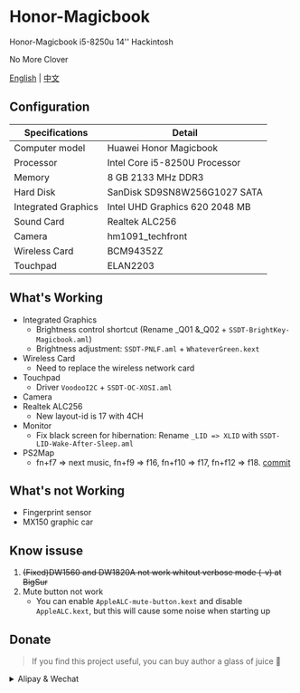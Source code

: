 # Honor-Magicbook
Honor-Magicbook i5-8250u 14'' Hackintosh

No More Clover

[English](README.md) | [中文](README_CN.md)

## Configuration

| Specifications | Detail                                                  |
| ------------------- | ------------------------------------------- |
| Computer model      | Huawei Honor Magicbook      |
| Processor           | Intel Core i5-8250U Processor     |
| Memory              | 8 GB 2133 MHz DDR3              |
| Hard Disk           | SanDisk SD9SN8W256G1027 SATA    |
| Integrated Graphics | Intel UHD Graphics 620 2048 MB                     |
| Sound Card          | Realtek ALC256           |
| Camera          | hm1091_techfront          |
| Wireless Card       | BCM94352Z                        |
| Touchpad | ELAN2203 |


## What's Working

- Integrated Graphics 
    - Brightness control shortcut (Rename _Q01 &_Q02 + `SSDT-BrightKey-Magicbook.aml`)
    - Brightness adjustment: `SSDT-PNLF.aml` + `WhateverGreen.kext`
- Wireless Card
    - Need to replace the wireless network card
- Touchpad
    - Driver `VoodooI2C` + `SSDT-OC-XOSI.aml`
- Camera
- Realtek ALC256 
	- New layout-id is 17 with 4CH
- Monitor
    - Fix black screen for hibernation: Rename `_LID => XLID` with `SSDT-LID-Wake-After-Sleep.aml`
- PS2Map
    - fn+f7 => next music, fn+f9 => f16, fn+f10 => f17, fn+f12 => f18. [commit](https://github.com/hjmmc/Honor-Magicbook/commit/632325a127e79a2780331c754b5cdcbedb0c497b)

  

## What's not Working

- Fingerprint sensor
- MX150 graphic car

## Know issuse

1. ~~(Fixed)DW1560 and DW1820A not work whitout verbose mode (-v) at BigSur~~
2. Mute button not work
    - You can enable `AppleALC-mute-button.kext` and disable `AppleALC.kext`, but this will cause some noise when starting up

## Donate

> If you find this project useful, you can buy author a glass of juice 🍹

<details>
  <summary>Alipay & Wechat</summary>  
  <img src="https://cdn.lhjmmc.cn/alipay.jpg" width="300px"  />
  <img src="https://cdn.lhjmmc.cn/wx.jpg" width="350px" />
</details>
